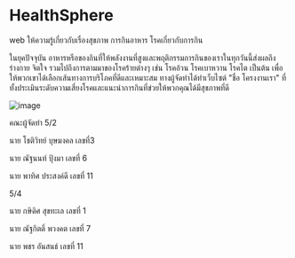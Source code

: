 # HealthSphere

web ให้ความรู้เกี่ยวกับเรื่องสุขภาพ การกินอาหาร โรคเกี่ยวกับการกิน

ในยุคปัจจุบัน อาหารหรือของกินที่ให้พลังงานที่สูงและพฤติกรรมการกินของเราในทุกวันนี้ส่งผลถึงร่างกาย จิตใจ รวมไปถึงการตามมาของโรคร้ายต่างๆ
เช่น โรคอ้วน โรคเบาหวาน โรคไต เป็นต้น  เพื่อให้พวกเขาได้เลือกเส้นทางการบริโภคที่ดีและเหมาะสม ทางผู้จัดทำได้ทำเว็บไซต์ "ชื่อ โครงงานเรา" 
ที่ทั้งประเมินระดับความเสี่ยงโรคและแนะนำการกินที่ข่วยให้พวกคุณได้มีสุขภาพที่ดี

![image](https://github.com/user-attachments/assets/f3191f5c-32dd-448e-8437-b00c5eda711c)

คณะผู้จัดทำ
5/2

นาย โชติวิทย์ บุษมงคล เลขที่3

นาย ณัฐนนท์ ปุ้งมา เลขที่ 6

นาย พาทิศ ประสงค์ดี เลขที่ 11

5/4

นาย กษิดิศ สุขทะเล เลขที่ 1

นาย ณัฐกิตติ์ พวงคต เลขที่ 7

นาย พชร อันสนธ์ เลขที่ 11
